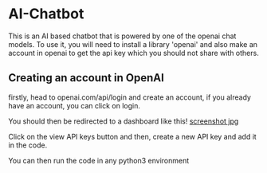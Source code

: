 # AI-Chatbot
This is an AI based chatbot that is powered by one of the openai chat models. To use it, you will need to install a library 'openai' and also make an account in openai to get the api key which you should not share with others.

## Creating an account in OpenAI
firstly, head to openai.com/api/login and create an account, if you already have an account, you can click on login.

You should then be redirected to a dashboard like this!
[screenshot jpg](https://user-images.githubusercontent.com/114322929/219850781-f934402f-61e8-4e27-aab5-cfa8eda79d13.png)

Click on the view API keys button and then, create a new API key and add it in the code. 

You can then run the code in any python3 environment 

